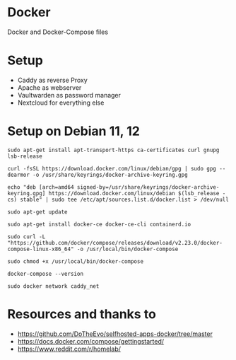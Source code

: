 # Docker
Docker and Docker-Compose files

# Setup
* Caddy as reverse Proxy
* Apache as webserver 
* Vaultwarden as password manager
* Nextcloud for everything else


# Setup on Debian 11, 12
```
sudo apt-get install apt-transport-https ca-certificates curl gnupg lsb-release
```
```
curl -fsSL https://download.docker.com/linux/debian/gpg | sudo gpg --dearmor -o /usr/share/keyrings/docker-archive-keyring.gpg
```
```
echo "deb [arch=amd64 signed-by=/usr/share/keyrings/docker-archive-keyring.gpg] https://download.docker.com/linux/debian $(lsb_release -cs) stable" | sudo tee /etc/apt/sources.list.d/docker.list > /dev/null
```
```
sudo apt-get update
```
```
sudo apt-get install docker-ce docker-ce-cli containerd.io
```
```
sudo curl -L "https://github.com/docker/compose/releases/download/v2.23.0/docker-compose-linux-x86_64" -o /usr/local/bin/docker-compose
```
```
sudo chmod +x /usr/local/bin/docker-compose
```
```
docker-compose --version
```
```
sudo docker network caddy_net
```

# Resources and thanks to
* https://github.com/DoTheEvo/selfhosted-apps-docker/tree/master
* https://docs.docker.com/compose/gettingstarted/
* https://www.reddit.com/r/homelab/

